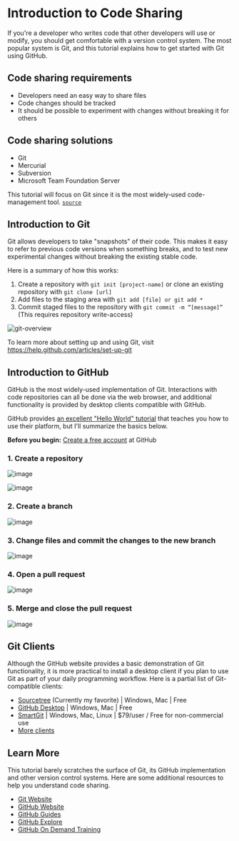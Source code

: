 # Introduction to Code Sharing

If you're a developer who writes code that other developers will use or modify, you should get comfortable with a version control system. The most popular system is Git, and this tutorial explains how to get started with Git using GitHub.

## Code sharing requirements

- Developers need an easy way to share files
- Code changes should be tracked
- It should be possible to experiment with changes without breaking it for others

## Code sharing solutions

- Git
- Mercurial
- Subversion
- Microsoft Team Foundation Server

This tutorial will focus on Git since it is the most widely-used code-management tool. [`source`](https://en.wikipedia.org/wiki/Git#Adoption)

## Introduction to Git

Git allows developers to take "snapshots" of their code. This makes it easy to refer to previous code versions when something breaks, and to test new experimental changes without breaking the existing stable code. 

Here is a summary of how this works:

1. Create a repository with `git init [project-name]` or clone an existing repository with `git clone [url]`
2. Add files to the staging area with `git add [file] or git add *`
3. Commit staged files to the repository with `git commit -m “[message]”` (This requires repository write-access)

![git-overview](https://user-images.githubusercontent.com/1199572/42889938-8d976dc0-8a79-11e8-9a66-9865bb7a740e.png)

To learn more about setting up and using Git, visit https://help.github.com/articles/set-up-git

## Introduction to GitHub

GitHub is the most widely-used implementation of Git. Interactions with code repositories can all be done via the web browser, and additional functionality is provided by desktop clients compatible with GitHub.

GitHub provides [an excellent "Hello World" tutorial](https://guides.github.com/activities/hello-world/) that teaches you how to use their platform, but I'll summarize the basics below.

**Before you begin:** [Create a free account](http://github.com/) at GitHub

### 1. Create a repository

![image](https://user-images.githubusercontent.com/1199572/42891884-65055ba6-8a7e-11e8-837d-48319882bc64.png)

![image](https://user-images.githubusercontent.com/1199572/42891795-36127b80-8a7e-11e8-8b47-40f379ad4b55.png)

### 2. Create a branch

![image](https://user-images.githubusercontent.com/1199572/42899552-703ffc22-8a94-11e8-9458-0a9994d358b7.png)

### 3. Change files and commit the changes to the new branch

![image](https://user-images.githubusercontent.com/1199572/42899678-c782aeda-8a94-11e8-8ecf-7e0b88a27483.png)

### 4. Open a pull request

![image](https://user-images.githubusercontent.com/1199572/42899747-fe4ebcb0-8a94-11e8-9c0f-6608c77d85e4.png)

### 5. Merge and close the pull request

![image](https://user-images.githubusercontent.com/1199572/42899820-319fa796-8a95-11e8-8936-8bec01c44d63.png)

## Git Clients

Although the GitHub website provides a basic demonstration of Git functionality, it is more practical to install a desktop client if you plan to use Git as part of your daily programming workflow. Here is a partial list of Git-compatible clients:

- [Sourcetree](https://www.sourcetreeapp.com/) (Currently my favorite) | Windows, Mac | Free
- [GitHub Desktop](https://desktop.github.com/) | Windows, Mac | Free
- [SmartGit](https://www.syntevo.com/smartgit/) | Windows, Mac, Linux | $79/user / Free for non-commercial use
- [More clients](https://git-scm.com/download/gui/windows)

## Learn More

This tutorial barely scratches the surface of Git, its GitHub implementation and other version control systems. Here are some additional resources to help you understand code sharing.

- [Git Website](https://git-scm.com/)
- [GitHub Website](https://github.com/)
- [GitHub Guides](https://guides.github.com/)
- [GitHub Explore](https://github.com/explore)
- [GitHub On Demand Training](https://services.github.com/on-demand/)
